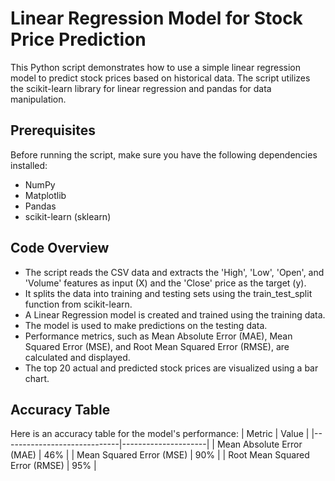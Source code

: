 # Linear Regression Model for Stock Price Prediction

This Python script demonstrates how to use a simple linear regression model to predict stock prices based on historical data. The script utilizes the scikit-learn library for linear regression and pandas for data manipulation.

## Prerequisites

Before running the script, make sure you have the following dependencies installed:

- NumPy
- Matplotlib
- Pandas
- scikit-learn (sklearn)

## Code Overview

- The script reads the CSV data and extracts the 'High', 'Low', 'Open', and 'Volume' features as input (X) and the 'Close' 
  price as the target (y).
- It splits the data into training and testing sets using the train_test_split function from scikit-learn.
- A Linear Regression model is created and trained using the training data.
- The model is used to make predictions on the testing data.
- Performance metrics, such as Mean Absolute Error (MAE), Mean Squared Error (MSE), and Root Mean Squared Error (RMSE), are 
  calculated and displayed.
- The top 20 actual and predicted stock prices are visualized using a bar chart.

## Accuracy Table

Here is an accuracy table for the model's performance:
| Metric                      | Value               |
|-----------------------------|---------------------|
| Mean Absolute Error (MAE)   | 46%                 |
| Mean Squared Error (MSE)    | 90%                 |
| Root Mean Squared Error (RMSE) | 95%              |

